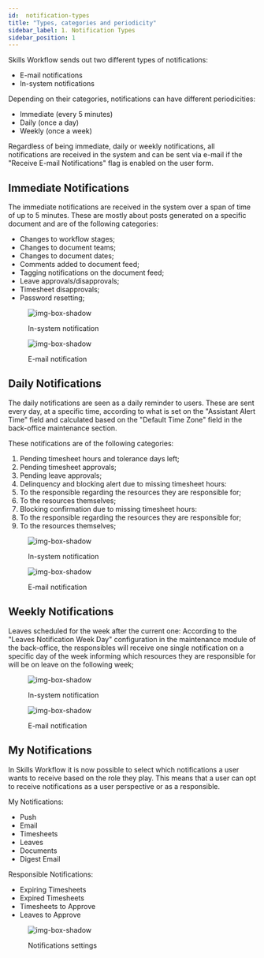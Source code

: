 ```yaml
---
id:  notification-types
title: "Types, categories and periodicity"
sidebar_label: 1. Notification Types
sidebar_position: 1
---
```


Skills Workflow sends out two different types of notifications:

- E-mail notifications
- In-system notifications

Depending on their categories, notifications can have different periodicities:

- Immediate (every 5 minutes)
- Daily (once a day)
- Weekly (once a week)

Regardless of being immediate, daily or weekly notifications, all notifications are received in the system and can be sent via e-mail if the "Receive E-mail Notifications" flag is enabled on the user form.

## Immediate Notifications

The immediate notifications are received in the system over a span of time of up to 5 minutes. These are mostly about posts generated on a specific document and are of the following categories:

- Changes to workflow stages;
- Changes to document teams;
- Changes to document dates;
- Comments added to document feed;
- Tagging notifications on the document feed;
- Leave approvals/disapprovals;
- Timesheet disapprovals;
- Password resetting;

<figure>

![img-box-shadow](/img/university/notifications/notifications1.png)
<figcaption>In-system notification</figcaption>
</figure>

<figure>

![img-box-shadow](/img/university/notifications/notifications2.png)
<figcaption>E-mail notification</figcaption>
</figure>

## Daily Notifications
The daily notifications are seen as a daily reminder to users. These are sent every day, at a specific time, according to what is set on the "Assistant Alert Time" field and calculated based on the "Default Time Zone" field in the back-office maintenance section.

These notifications are of the following categories:

1. Pending timesheet hours and tolerance days left;
2. Pending timesheet approvals;
3. Pending leave approvals;
4. Delinquency and blocking alert due to missing timesheet hours:
5. To the responsible regarding the resources they are responsible for;
6. To the resources themselves;
7. Blocking confirmation due to missing timesheet hours:
8. To the responsible regarding the resources they are responsible for;
9. To the resources themselves;

<figure>

![img-box-shadow](/img/university/notifications/notifications3.png)
<figcaption>In-system notification</figcaption>
</figure>

<figure>

![img-box-shadow](/img/university/notifications/notifications4.png)
<figcaption>E-mail notification</figcaption>
</figure>

## Weekly Notifications
Leaves scheduled for the week after the current one:
According to the "Leaves Notification Week Day" configuration in the maintenance module of the back-office, the responsibles will receive one single notification on a specific day of the week informing which resources they are responsible for will be on leave on the following week;

<figure>

![img-box-shadow](/img/university/notifications/notifications5.png)
<figcaption>In-system notification</figcaption>
</figure>

<figure>

![img-box-shadow](/img/university/notifications/notifications6.png)
<figcaption>E-mail notification</figcaption>
</figure>

## My Notifications
In Skills Workflow it is now possible to select which notifications a user wants to receive based on the role they play. This means that a user can opt to receive notifications as a user perspective or as a responsible.

My Notifications:
- Push
- Email
- Timesheets
- Leaves
- Documents
- Digest Email

Responsible Notifications:
- Expiring Timesheets
- Expired Timesheets
- Timesheets to Approve
- Leaves to Approve

<figure>

![img-box-shadow](/img/university/notifications/notifications7.png)
<figcaption>Notifications settings</figcaption>
</figure>

